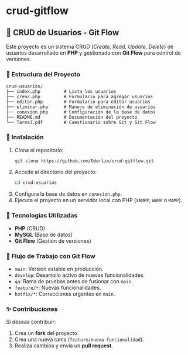 # crud-gitflow
## 📌 CRUD de Usuarios - Git Flow  

Este proyecto es un sistema CRUD (*Create, Read, Update, Delete*) de usuarios desarrollado en **PHP** y gestionado con **Git Flow** para control de versiones.

### 💁️ Estructura del Proyecto  
```
crud-usuarios/
├── index.php         # Lista los usuarios
├── crear.php         # Formulario para agregar usuarios
├── editar.php        # Formulario para editar usuarios
├── eliminar.php      # Manejo de eliminación de usuarios
├── conexion.php      # Configuración de la base de datos
├── README.md         # Documentación del proyecto
└── Tarea3.pdf        # Cuestionario sobre Git y Git Flow
```

### 🚀 Instalación  
1. Clona el repositorio:  
   ```bash
   git clone https://github.com/Oderlin/crud-gitflow.git
   ```
2. Accede al directorio del proyecto:  
   ```bash
   cd crud-usuarios
   ```
3. Configura la base de datos en `conexion.php`.  
4. Ejecuta el proyecto en un servidor local con PHP (`XAMPP`, `WAMP` o `MAMP`).  

### 🔧 Tecnologías Utilizadas  
- **PHP** (CRUD)  
- **MySQL** (Base de datos)  
- **Git Flow** (Gestión de versiones)  

### 🌱 Flujo de Trabajo con Git Flow  
- `main`: Versión estable en producción.  
- `develop`: Desarrollo activo de nuevas funcionalidades.  
- `qa`: Rama de pruebas antes de fusionar con `main`.  
- `feature/*`: Nuevas funcionalidades.  
- `hotfix/*`: Correcciones urgentes en `main`.  

### ✨ Contribuciones  
Si deseas contribuir:  
1. Crea un **fork** del proyecto.  
2. Crea una nueva rama (`feature/nueva-funcionalidad`).  
3. Realiza cambios y envía un **pull request**.  

